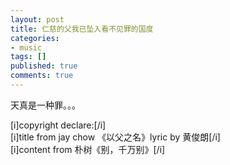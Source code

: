 ```yaml
---
layout: post
title: 仁慈的父我已坠入看不见罪的国度
categories:
- music
tags: []
published: true
comments: true
---
```

<p>天真是一种罪。。。</p>

<p>[i]copyright declare:[/i]<br />
[i]title from jay chow 《以父之名》lyric by 黄俊朗[/i]<br />
[i]content from 朴树《别，千万别》[/i] </p>
